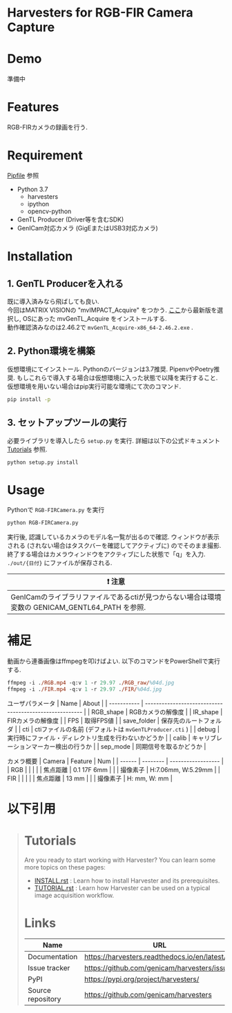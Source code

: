 Harvesters for RGB-FIR Camera Capture
====================================

# Demo
準備中

# Features
RGB-FIRカメラの録画を行う.

# Requirement
[Pipfile](Pipfile) 参照
+ Python 3.7
  + harvesters
  + ipython
  + opencv-python
+ GenTL Producer (Driver等を含むSDK) 
+ GenICam対応カメラ (GigEまたはUSB3対応カメラ)

# Installation
## 1. GenTL Producerを入れる
既に導入済みなら飛ばしても良い.  
今回はMATRIX VISIONの "mvIMPACT_Acquire" をつかう. [ここ](http://static.matrix-vision.com/mvIMPACT_Acquire/)から最新版を選択し, OSにあった mvGenTL_Acquire をインストールする.  
動作確認済みなのは2.46.2で `mvGenTL_Acquire-x86_64-2.46.2.exe` .

## 2. Python環境を構築
仮想環境にてインストール.  Pythonのバージョンは3.7推奨. PipenvやPoetry推奨. もしこれらで導入する場合は仮想環境に入った状態で以降を実行すること.  
仮想環境を用いない場合はpip実行可能な環境にて次のコマンド.
```bash
pip install -p
```

## 3. セットアップツールの実行
必要ライブラリを導入したら `setup.py` を実行. 詳細は以下の公式ドキュメント [Tutorials](#tutorials) 参照.
```bash
python setup.py install
```

# Usage
Pythonで `RGB-FIRCamera.py` を実行
```bash
python RGB-FIRCamera.py
```
実行後, 認識しているカメラのモデル名一覧が出るので確認. ウィンドウが表示される (されない場合はタスクバーを確認してアクティブに) のでそのまま撮影.  
終了する場合はカメラウィンドウをアクティブにした状態で「q」を入力. `./out/{日付}` にファイルが保存される.

| :exclamation:  注意                                                                             |
| ----------------------------------------------------------------------------------------------- |
| GenICamのライブラリファイルであるctiが見つからない場合は環境変数の GENICAM_GENTL64_PATH を参照. |

# 補足
動画から連番画像はffmpegを叩けばよい. 以下のコマンドをPowerShellで実行する. 
```ps
ffmpeg -i ./RGB.mp4 -q:v 1 -r 29.97 ./RGB_raw/%04d.jpg
ffmpeg -i ./FIR.mp4 -q:v 1 -r 29.97 ./FIR/%04d.jpg
```

ユーザパラメータ
| Name        | About                                                   |
| ----------- | ------------------------------------------------------- |
| RGB_shape   | RGBカメラの解像度                                       |
| IR_shape    | FIRカメラの解像度                                       |
| FPS         | 取得FPS値                                               |
| save_folder | 保存先のルートフォルダ                                  |
| cti         | ctiファイルの名前 (デフォルトは `mvGenTLProducer.cti` ) |
| debug       | 実行時にファイル・ディレクトリ生成を行わないかどうか    |
| calib       | キャリブレーションマーカー検出の行うか                  |
| sep_mode    | 同期信号を取るかどうか                                  |


カメラ概要
| Camera | Feature  | Num                |
| ------ | -------- | ------------------ |
| RGB    |          |                    |
|        | 焦点距離 | 0.1 17F 6mm        |
|        | 撮像素子 | H:7.06mm, W:5.29mm |
| FIR    |          |                    |
|        | 焦点距離 | 13 mm              |
|        | 撮像素子 | H: mm, W: mm       |


# 以下引用
>
># Tutorials
>Are you ready to start working with Harvester? You can learn some more topics
>on these pages:
>* [INSTALL.rst](docs/INSTALL.rst) : Learn how to install Harvester and its prerequisites.
>* [TUTORIAL.rst](docs/TUTORIAL.rst) : Learn how Harvester can be used on  a typical image acquisition workflow.
>
># Links
>| Name              | URL                                          |
>| ----------------- | -------------------------------------------- |
>| Documentation     | https://harvesters.readthedocs.io/en/latest/ |
>| Issue tracker     | https://github.com/genicam/harvesters/issues |
>| PyPI              | https://pypi.org/project/harvesters/         |
>| Source repository | https://github.com/genicam/harvesters        |
